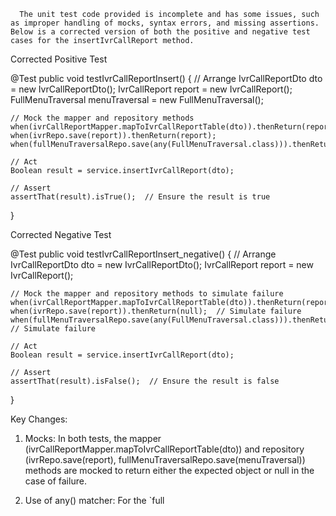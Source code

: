       The unit test code provided is incomplete and has some issues, such as improper handling of mocks, syntax errors, and missing assertions. Below is a corrected version of both the positive and negative test cases for the insertIvrCallReport method.

Corrected Positive Test

@Test
public void testIvrCallReportInsert() {
    // Arrange
    IvrCallReportDto dto = new IvrCallReportDto();
    IvrCallReport report = new IvrCallReport();
    FullMenuTraversal menuTraversal = new FullMenuTraversal();

    // Mock the mapper and repository methods
    when(ivrCallReportMapper.mapToIvrCallReportTable(dto)).thenReturn(report);
    when(ivrRepo.save(report)).thenReturn(report);
    when(fullMenuTraversalRepo.save(any(FullMenuTraversal.class))).thenReturn(menuTraversal);

    // Act
    Boolean result = service.insertIvrCallReport(dto);

    // Assert
    assertThat(result).isTrue();  // Ensure the result is true
}

Corrected Negative Test

@Test
public void testIvrCallReportInsert_negative() {
    // Arrange
    IvrCallReportDto dto = new IvrCallReportDto();
    IvrCallReport report = new IvrCallReport();

    // Mock the mapper and repository methods to simulate failure
    when(ivrCallReportMapper.mapToIvrCallReportTable(dto)).thenReturn(report);
    when(ivrRepo.save(report)).thenReturn(null);  // Simulate failure
    when(fullMenuTraversalRepo.save(any(FullMenuTraversal.class))).thenReturn(null);  // Simulate failure

    // Act
    Boolean result = service.insertIvrCallReport(dto);

    // Assert
    assertThat(result).isFalse();  // Ensure the result is false
}

Key Changes:

1. Mocks: In both tests, the mapper (ivrCallReportMapper.mapToIvrCallReportTable(dto)) and repository (ivrRepo.save(report), fullMenuTraversalRepo.save(menuTraversal)) methods are mocked to return either the expected object or null in the case of failure.


2. Use of any() matcher: For the `full



